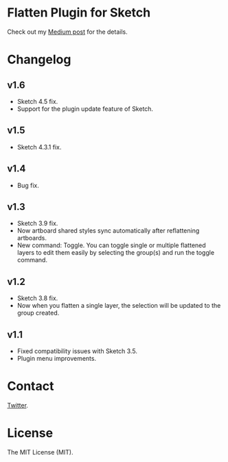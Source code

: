 # Flatten Plugin for Sketch

Check out my [Medium post](https://medium.com/design-prototype-develop/flatten-plugin-for-sketch-af2d59b0458#.n2wmykvj5) for the details.

# Changelog

## v1.6
- Sketch 4.5 fix.
- Support for the plugin update feature of Sketch.

## v1.5
- Sketch 4.3.1 fix.

## v1.4
- Bug fix.

## v1.3
- Sketch 3.9 fix.
- Now artboard shared styles sync automatically after reflattening artboards.
- New command: Toggle. You can toggle single or multiple flattened layers to edit them easily by selecting the group(s) and run the toggle command.

## v1.2
- Sketch 3.8 fix.
- Now when you flatten a single layer, the selection will be updated to the group created.

## v1.1
- Fixed compatibility issues with Sketch 3.5.
- Plugin menu improvements.

# Contact

[Twitter](https://twitter.com/einancunlu).

# License

The MIT License (MIT).